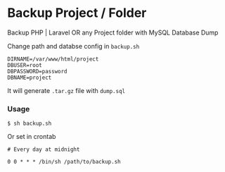 # Backup Project / Folder

Backup PHP | Laravel OR any Project folder with MySQL Database Dump

Change path and databse config in `backup.sh`

```
DIRNAME=/var/www/html/project
DBUSER=root
DBPASSWORD=password
DBNAME=project
```

It will generate `.tar.gz` file with `dump.sql`

### Usage

```
$ sh backup.sh
```
Or set in crontab

```
# Every day at midnight

0 0 * * * /bin/sh /path/to/backup.sh
```
